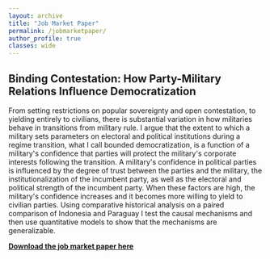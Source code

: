 ```yaml
---
layout: archive
title: "Job Market Paper"
permalink: /jobmarketpaper/
author_profile: true
classes: wide
---
```


## Binding Contestation: How Party-Military Relations Influence Democratization

From setting restrictions on popular sovereignty and open contestation, to yielding
entirely to civilians, there is substantial variation in how militaries behave in transitions
from military rule. I argue that the extent to which a military sets parameters
on electoral and political institutions during a regime transition, what I call bounded
democratization, is a function of a military's confidence that parties will protect the
military's corporate interests following the transition. A military's confidence in political
parties is influenced by the degree of trust between the parties and the military,
the institutionalization of the incumbent party, as well as the electoral and political
strength of the incumbent party. When these factors are high, the military's confidence
increases and it becomes more willing to yield to civilian parties. Using comparative
historical analysis on a paired comparison of Indonesia and Paraguay I test the causal
mechanisms and then use quantitative models to show that the mechanisms are generalizable.

[__Download the job market paper here__](/assets/files/jmp.pdf)


